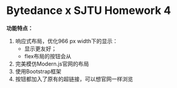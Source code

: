 # **Bytedance x SJTU Homework 4**

**功能特点：**

1. 响应式布局，优化966 px width下的显示：
   * 显示更友好；
   * flex布局的按钮会从
2. 完美模仿Modern.js官网的布局
3. 使用Bootstrap框架
4. 按钮都加入了原有的超链接，可以想官网一样浏览

